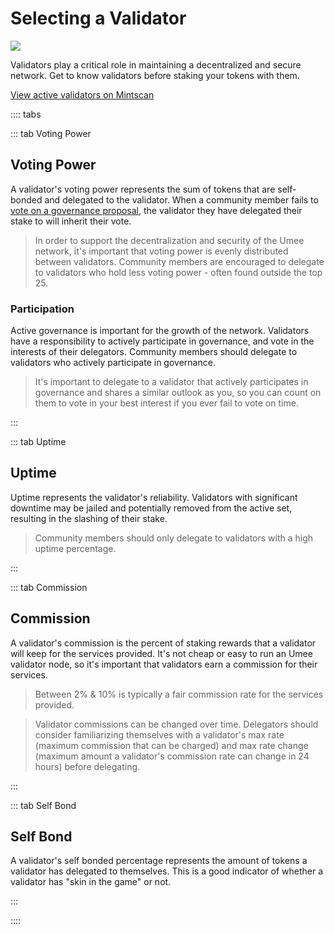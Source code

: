 # Selecting a Validator

![](/bg/validator-selection-criteria.jpeg)

Validators play a critical role in maintaining a decentralized and secure network. Get to know validators before staking your tokens with them.

[View active validators on Mintscan](https://www.mintscan.io/umee/validators)

:::: tabs

::: tab Voting Power

## Voting Power

A validator's voting power represents the sum of tokens that are self-bonded and delegated to the validator. When a community member fails to [vote on a governance proposal](/users/governance/voting), the validator they have delegated their stake to will inherit their vote.

> In order to support the decentralization and security of the Umee network, it's important that voting power is evenly distributed between validators. Community members are encouraged to delegate to validators who hold less voting power - often found outside the top 25.

### Participation

Active governance is important for the growth of the network. Validators have a responsibility to actively participate in governance, and vote in the interests of their delegators. Community members should delegate to validators who actively participate in governance.

> It's important to delegate to a validator that actively participates in governance and shares a similar outlook as you, so you can count on them to vote in your best interest if you ever fail to vote on time.

:::

::: tab Uptime

## Uptime

Uptime represents the validator's reliability. Validators with significant downtime may be jailed and potentially removed from the active set, resulting in the slashing of their stake.

> Community members should only delegate to validators with a high uptime percentage.

:::

::: tab Commission

## Commission

A validator's commission is the percent of staking rewards that a validator will keep for the services provided. It's not cheap or easy to run an Umee validator node, so it's important that validators earn a commission for their services.

> Between 2% & 10% is typically a fair commission rate for the services provided.

> Validator commissions can be changed over time. Delegators should consider familiarizing themselves with a validator's max rate (maximum commission that can be charged) and max rate change (maximum amount a validator's commission rate can change in 24 hours) before delegating.

:::

::: tab Self Bond

## Self Bond

A validator's self bonded percentage represents the amount of tokens a validator has delegated to themselves. This is a good indicator of whether a validator has "skin in the game" or not.

:::

::::